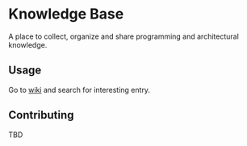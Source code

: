 # Knowledge Base
A place to collect, organize and share programming and architectural knowledge.

## Usage
Go to [wiki](https://github.com/marekzet/knowledge-base/wiki) and search for interesting entry.

## Contributing
TBD
